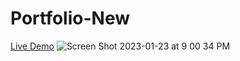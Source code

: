 # Portfolio-New
[Live Demo](https://portfolio-new-1.jamesjackson38.repl.co/)
![Screen Shot 2023-01-23 at 9 00 34 PM](https://user-images.githubusercontent.com/114040943/214203878-a5852556-58d3-4548-854e-708824215b9d.png)

